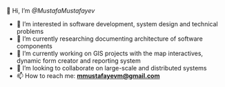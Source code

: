👋 Hi, I’m *@MustafaMustafayev*<br/>

* 👀 I’m interested in software development, system design and technical problems<br/>
* 🌱 I’m currently researching documenting architecture of software components<br/>
* 🌱 I’m currently working on GIS projects with the map interactives, dynamic form creator and reporting system<br/>
* 💞️ I’m looking to collaborate on large-scale and distributed systems<br/>
* 📫 How to reach me: **mmustafayevm@gmail.com**
